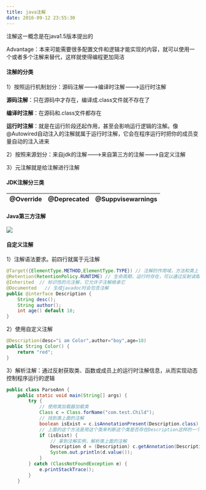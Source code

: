 ```yaml
---
title: java注解
date: 2016-09-12 23:55:30
---
```

注解这一概念是在java1.5版本提出的

Advantage：本来可能需要很多配置文件和逻辑才能实现的内容，就可以使用一个或者多个注解来替代，这样就使得编程更加简洁

#### 注解的分类
1）按照运行机制划分：源码注解--->编译时注解--->运行时注解

**源码注解**：只在源码中才存在，编译成.class文件就不存在了

**编译时注解**：在源码和.class文件都存在

**运行时注解**：就是在运行阶段还起作用，甚至会影响运行逻辑的注解。像@Autowired自动注入的注解就属于运行时注解，它会在程序运行时把你的成员变量自动的注入进来

2）按照来源划分：来自jdk的注解--->来自第三方的注解--->自定义注解

3）元注解就是给注解进行注解

#### JDK注解分三类
@Override | @Deprecated | @Suppvisewarnings 
----------| ------------| ----------------
#### Java第三方注解
![](http://i1.piimg.com/595056/aea070aa5db58d8b.png)

#### 自定义注解
1）注解语法要求。前四行就属于元注解
```java
@Target({ElementType.METHOD,ElementType.TYPE}) // 注解的作用域，方法和类上
@Retention(RetentionPolicy.RUNTIME) // 生命周期，运行时存在，可以通过反射读取
@Inherited  // 标识性的元注解，它允许子注解继承它
@Documented   // 生成javadoc时会包含注解
public @interface Description {
    String desc();
    String author();
    int age() default 18;
}
```
2）使用自定义注解
```java
@Description(desc="i am Color",author="boy",age=18)
public String Color() {
    return "red";
}
```
3）解析注解：通过反射获取类、函数或成员上的运行时注解信息，从而实现动态控制程序运行的逻辑
```java
public class ParseAnn {
    public static void main(String[] args) {
        try {
            // 使用类加载器加载类
            Class c = Class.forName("com.test.Child");
            // 找到类上面的注解
            boolean isExist = c.isAnnotationPresent(Description.class);
            // 上面的这个方法是用这个类来判断这个类是否存在Description这样的一个注解
            if (isExist) {
                // 拿到注解实例，解析类上面的注解
                Description d = (Description) c.getAnnotation(Description.class);
                System.out.println(d.value());
            }
        } catch (ClassNotFoundException e) {
            e.printStackTrace();
        }
    }
```
